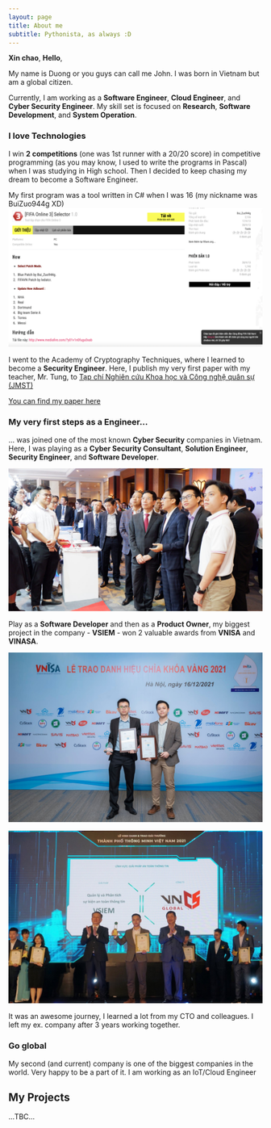 ```yaml
---
layout: page
title: About me
subtitle: Pythonista, as always :D
---
```


**Xin chao**, **Hello**,

My name is Duong or you guys can call me John. I was born in Vietnam but am a global citizen.

Currently, I am working as a **Software Engineer**, **Cloud Engineer**, and **Cyber Security Engineer**. My skill set is focused on **Research**, **Software Development**, and **System Operation**.

### I love Technologies
I win **2 competitions** (one was 1st runner with a 20/20 score) in competitive programming (as you may know, I used to write the programs in Pascal) when I was studying in High school. Then I decided to keep chasing my dream to become a Software Engineer.

My first program was a tool written in C# when I was 16 (my nickname was BuiZuo944g XD)
![](assets/img/my-first-program.png)

I went to the Academy of Cryptography Techniques, where I learned to become a **Security Engineer**. Here, I publish my very first paper with my teacher, Mr. Tung, to [Tạp chí Nghiên cứu Khoa học và Công nghệ quân sự (JMST)](https://www.jmst.info)

[You can find my paper here](assets/paper/masked_aes_friem.pdf)

### My very first steps as a Engineer...
... was joined one of the most known **Cyber Security** companies in Vietnam. Here, I was playing as a **Cyber Security Consultant**, **Solution Engineer**, **Security Engineer**, and **Software Developer**.

![](assets/img/work-in-vncs.jpeg)

Play as a **Software Developer** and then as a **Product Owner**, my biggest project in the company - **VSIEM** - won 2 valuable awards from **VNISA** and **VINASA**.

![](assets/img/vnisa-with-vsiem-1.jpeg)

![](assets/img/vinasa-with-vsiem-1.jpeg)

It was an awesome journey, I learned a lot from my CTO and colleagues. I left my ex. company after 3 years working together.

### Go global
My second (and current) company is one of the biggest companies in the world. Very happy to be a part of it. 
I am working as an IoT/Cloud Engineer

## My Projects
...TBC...
